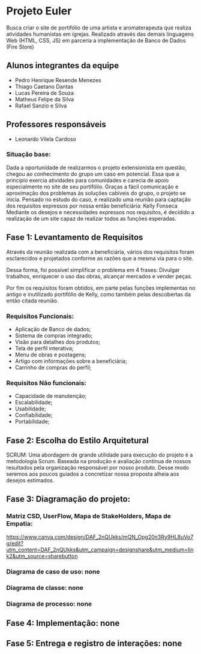 # Projeto Euler
Busca criar o site de portifólio de uma artista e aromaterapeuta que realiza atividades humanistas em igrejas.
Realizado através das demais linguagens Web (HTML, CSS, JS) em parceria a implementação de Banco de Dados (Fire Store)

## Alunos integrantes da equipe

* Pedro Henrique Resende Menezes
* Thiago Caetano Dantas
* Lucas Pereira de Souza
* Matheus Felipe da Silva
* Rafael Sanzio e Silva

## Professores responsáveis

* Leonardo Vilela Cardoso

### Situação base:  

Dada a oportunidade de realizarmos o projeto extensionista em questão, chegou ao conhecimento do grupo um caso em potencial. Essa que a princípio exercia atividades para comunidades e carecia de apoio especialmente no site de seu portifólio. 
Graças a fácil comunicação e aproximação dos problemas às soluções cabíveis do grupo, o projeto se inicia. Pensado no estudo do caso, é realizado uma reunião para captação dos requisitos expressos por nossa então beneficiária: Kelly Fonseca 
Mediante os desejos e necessidades expressos nos requisitos, é decidido a realização de um site capaz de realizar todos as funções esperadas. 

## Fase 1: Levantamento de Requisitos  

 Através da reunião realizada com a beneficiária, vários dos requisitos foram esclarecidos e projetados conforme as razões que a mesma via para o site. 

Dessa forma, foi possível simplificar o problema em 4 frases: Divulgar trabalhos, enriquecer o uso das obras, alcançar mercados e vender peças. 

Por fim os requisitos foram obtidos, em parte pelas funções implementas no antigo e inutilizado portifólio de Kelly, como também pelas descobertas da então citada reunião. 

### Requisitos Funcionais:  

* Aplicação de Banco de dados; 
* Sistema de compras integrado; 
* Visão para detalhes dos produtos; 
* Tela de perfil interativa; 
* Menu de obras e postagens; 
* Artigo com informações sobre a beneficiária; 
* Carrinho de compras do perfil; 

 

### Requisitos Não funcionais:  

* Capacidade de manutenção; 
* Escalabilidade; 
* Usabilidade; 
* Confiabilidade; 
* Portabilidade; 

## Fase 2: Escolha do Estilo Arquitetural 

SCRUM: Uma abordagem de grande utilidade para execução do projeto é a metodologia Scrum. 
Baseada na produção e avaliação contínua de nossos resultados pela organização responsável por nosso produto. 
Desse modo seremos aos poucos guiados a concretizar nossa proposta alheia aos desejos estimados. 

## Fase 3: Diagramação do projeto: 

### Matriz CSD, UserFlow, Mapa de StakeHolders, Mapa de Empatia:
https://www.canva.com/design/DAF_2nQUkks/mQN_Opg20n3Ry9HL8uVo7g/edit?utm_content=DAF_2nQUkks&utm_campaign=designshare&utm_medium=link2&utm_source=sharebutton

### Diagrama de caso de uso: none 

### Diagrama de classe: none

### Diagrama de processo: none


## Fase 4: Implementação: none

## Fase 5: Entrega e registro de interações: none
